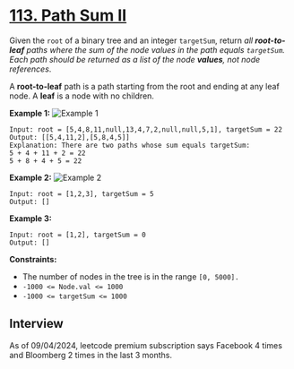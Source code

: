 # [113. Path Sum II](https://leetcode.com/problems/path-sum-ii/)

Given the `root` of a binary tree and an integer `targetSum`, return _all **root-to-leaf** paths where the sum of the node values in the path equals `targetSum`. Each path should be returned as a list of the node **values**, not node references_.

A **root-to-leaf** path is a path starting from the root and ending at any leaf node. A **leaf** is a node with no children.

**Example 1:**
![Example 1](https://assets.leetcode.com/uploads/2021/01/18/pathsumii1.jpg)
```
Input: root = [5,4,8,11,null,13,4,7,2,null,null,5,1], targetSum = 22
Output: [[5,4,11,2],[5,8,4,5]]
Explanation: There are two paths whose sum equals targetSum:
5 + 4 + 11 + 2 = 22
5 + 8 + 4 + 5 = 22
```

**Example 2:**
![Example 2](https://assets.leetcode.com/uploads/2021/01/18/pathsum2.jpg)
```
Input: root = [1,2,3], targetSum = 5
Output: []
```

**Example 3:**
```
Input: root = [1,2], targetSum = 0
Output: []
```

**Constraints:**
* The number of nodes in the tree is in the range `[0, 5000].`
* `-1000 <= Node.val <= 1000`
* `-1000 <= targetSum <= 1000`

## Interview
As of 09/04/2024, leetcode premium subscription says Facebook 4 times and Bloomberg 2 times in the last 3 months.
